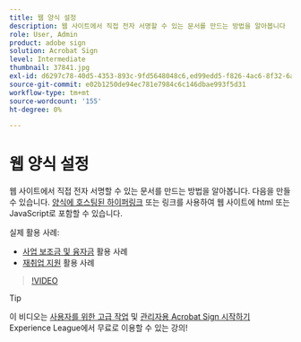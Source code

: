 ```yaml
---
title: 웹 양식 설정
description: 웹 사이트에서 직접 전자 서명할 수 있는 문서를 만드는 방법을 알아봅니다
role: User, Admin
product: adobe sign
solution: Acrobat Sign
level: Intermediate
thumbnail: 37841.jpg
exl-id: d6297c78-40d5-4353-893c-9fd5648048c6,ed99edd5-f826-4ac6-8f32-6a4e6e48ddc6
source-git-commit: e02b1250de94ec781e7984c6c146dbae993f5d31
workflow-type: tm+mt
source-wordcount: '155'
ht-degree: 0%

---
```


# 웹 양식 설정

웹 사이트에서 직접 전자 서명할 수 있는 문서를 만드는 방법을 알아봅니다. 다음을 만들 수 있습니다. [양식에 호스팅된 하이퍼링크](https://salesforceintegration.na2.echosign.com/public/esignWidget?wid=CBFCIBAA3AAABLblqZhAa5MmTHYoyIwWia3GbWuwgXo0CqUPbm9Fndza1A51v56MP1PP5GL6UzOKpAYQ9RTI*) 또는 링크를 사용하여 웹 사이트에 html 또는 JavaScript로 포함할 수 있습니다.

실제 활용 사례:

* [사업 보조금 및 융자금](https://experienceleague.adobe.com/docs/document-cloud-learn/sign-learning-hub/expand/recipes/gov/usecasegovgrants.html?lang=en) 활용 사례
* [재취업 지원](https://experienceleague.adobe.com/docs/document-cloud-learn/sign-learning-hub/expand/recipes/gov/usecasegovreemployment.html?lang=en) 활용 사례

>[!VIDEO](https://video.tv.adobe.com/v/37841?hidetitle=true)

>[!TIP]
>
>이 비디오는 [사용자를 위한 고급 작업](https://experienceleague.adobe.com/?recommended=Sign-U-1-2020.3) 및 [관리자용 Acrobat Sign 시작하기](https://experienceleague.adobe.com/?recommended=Sign-A-1-2020.2) Experience League에서 무료로 이용할 수 있는 강의!
